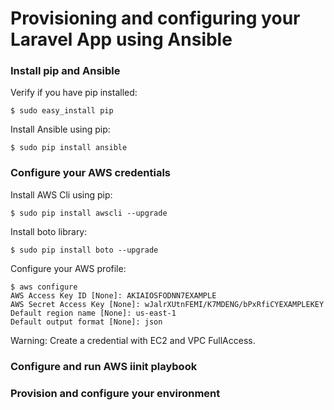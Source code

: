 # Provisioning and configuring your Laravel App using Ansible

<h3>Install pip and Ansible</h3>

Verify if you have pip installed:

`$ sudo easy_install pip`

Install Ansible using pip:

`$ sudo pip install ansible`

<h3>Configure your AWS credentials</h3>

Install AWS Cli using pip:

`$ sudo pip install awscli --upgrade`

Install boto library:

`$ sudo pip install boto --upgrade`


Configure your AWS profile:
```
$ aws configure
AWS Access Key ID [None]: AKIAIOSFODNN7EXAMPLE
AWS Secret Access Key [None]: wJalrXUtnFEMI/K7MDENG/bPxRfiCYEXAMPLEKEY
Default region name [None]: us-east-1
Default output format [None]: json
```

Warning: Create a credential with EC2 and VPC FullAccess.

<h3>Configure and run AWS iinit playbook</h3>

<h3>Provision and configure your environment</h3>
